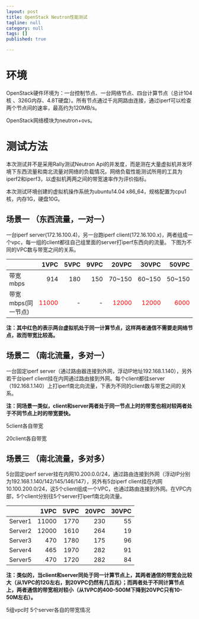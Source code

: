 ```yaml
---
layout: post
title: OpenStack Neutron性能测试
tagline: null
category: null
tags: []
published: true

---
```

# 环境
OpenStack硬件环境为：一台控制节点、一台网络节点、四台计算节点（总计104核 、326G内存、4.8T硬盘）。所有节点通过千兆网路由连接，通过iperf可以检查两个节点间的速率，最高约为120MB/s。

OpenStack网络模块为neutron+ovs。

# 测试方法
本次测试并不是采用Rally测试Neutron Api的并发度，而是测在大量虚拟机并发环境下东西流量和南北流量对网络的负载情况。网络负载性能测试所用的工具为iperf2和iperf3，以虚拟机两两之间的带宽速率作为评价指标。

本次测试环境创建的虚拟机操作系统为ubuntu14.04 x86_64，规格配置为cpu1核，内存1G，硬盘10G。

##	场景一 （东西流量，一对一） 
一台iperf server(172.16.100.4)，另一台跑iperf client(172.16.100.x)，两者组成一个vpc，每一组的client都往自己组里面的server打iperf东西向的流量。
下图为不同的VPC数与带宽之间的关系。



|  | 1VPC | 5VPC| 9VPC|20VPC|30VPC|50VPC|75VPC|100VPC|
| ------------- |-------:| -----:| -----:|-----:|-----:|-----:|-----:|-----:|
|带宽mbps     | 914   | 180 |150|70~150|60~150|50~150|35~100|15~80|
|带宽mbps(同一节点)     | <font color=#ff0000>11000</font>  | - |-|<font color=#ff0000>12000</font>|<font color=#ff0000>12000</font>|<font color=#ff0000>6000</font>|<font color=#ff0000>5500</font>|<font color=#ff0000>4700</font>|


**注：其中红色的表示两台虚拟机处于同一计算节点，这样两者通信不需要走网络节点，故而带宽比较高。**

##	场景二 （南北流量，多对一）
一台固定iperf server（通过路由器连接到外网，浮动IP地址192.168.1.140），另外若干台iperf client挂在内网通过路由接到外网。每个client都往server（192.168.1.140）上打iperf南北向流量，下表为不同的client数与带宽之间的关系。


**注：同场景一类似，client和server两者处于同一节点上时的带宽也相对较两者处于不同节点上时的带宽要快。**
  
5client各自带宽 
 
20client各自带宽

##	场景三 （南北流量，多对多）
5台固定iperf server挂在内网10.200.0.0/24，通过路由连接到外网（浮动IP分别为192.168.1.140/142/145/146/147），另外有5台iperf client挂在内网10.100.200.0/24，这5个client组成一个VPC，也通过路由连接到外网。在VPC内部，5个client分别往5个server打iperf南北向流量。
 

|  | 1VPC | 5VPC| 20VPC|30VPC|
| ------------- |-------:| -----:| -----:| -----:|
|Server1     |11000| 1770 |230|55|
|Server2     |12000| 1610 |264|19|
|Server3     |470| 1780 |175|96|
|Server4     |465| 1970 |282|91|
|Server5     |470| 1720 |282|84|


**注：类似的，当client和server同处于同一计算节点上，其两者通信的带宽会比较大（从1VPC的12G左右，到20VPC仍然有几百兆）；而两者处于不同计算节点上，两者通信的带宽相对较小（从1VPC的400-500M下降到20VPC只有10-50M左右）。**

 
 
 
 
 
5组vpc时 5个server各自的带宽情况

